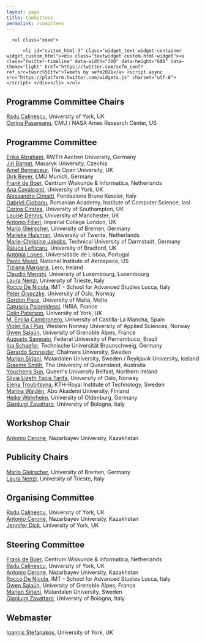 ```yaml
---
layout: page
title: Committees
permalink: /comittees
---
```

<div id="secondary" class="widget-area sidey" role="complementary">

      <ul class="xoxo">

          <li id="custom_html-3" class="widget_text widget-container widget_custom_html"><div class="textwidget custom-html-widget"><a class="twitter-timeline" data-width="300" data-height="600" data-theme="light" href="https://twitter.com/sefm_conf?ref_src=twsrc%5Etfw">Tweets by sefm2021</a> <script async src="https://platform.twitter.com/widgets.js" charset="utf-8"></script> </div></li>	</ul>
</div>
<h2>Programme Committee Chairs</h2>
<p><a href="https://www-users.cs.york.ac.uk/~raduc/">Radu Calinescu</a>, University of York, UK<br>
   <a href="https://www.ece.cmu.edu/directory/bios/pasareanu-corina.html">Corina Pasareanu</a>, CMU / NASA Ames Research Center, US
</p>

<h2>Programme Committee</h2>
<p><a href="https://ths.rwth-aachen.de/people/erika-abraham/">Erika Abraham</a>, RWTH Aachen University, Germany<br>
   <a href="https://www.muni.cz/en/people/3496-jiri-barnat">Jiri Barnat</a>, Masaryk University, Czechia<br>
   <a href="https://www.open.ac.uk/people/ab33792">Amel	Bennaceur</a>, The Open University, UK<br>
   <a href="https://www.sosy-lab.org/people/beyer/">Dirk Beyer</a>, LMU Munich, Germany<br>
   <a href="https://homepages.cwi.nl/~frb/">Frank de Boer</a>, Centrum Wiskunde & Informatica, Netherlands<br>
   <a href="https://www-users.cs.york.ac.uk/~alcc/">Ana Cavalcanti</a>, University of York, UK<br>
   <a href="https://es.fbk.eu/?author_name=alessandro-cimatti">Alessandro Cimatti</a>, Fondazione Bruno Kessler, Italy<br>
   <a href="https://profs.info.uaic.ro/~gabriel/">Gabriel Ciobanu</a>, Romanian Academy, Institute of Computer Science, Iasi<br>
   <a href="https://www.ecs.soton.ac.uk/people/corina">Corina Cirstea</a>, University of Southampton, UK<br>
   <a href="https://www.research.manchester.ac.uk/portal/louise.dennis.html">Louise Dennis</a>, University of Manchester, UK<br>
   <a href="https://www.antonio.filieri.name/">Antonio Filieri</a>, Imperial College London, UK<br>
   <a href="https://www.gleirscher.at/mg/">Mario Gleirscher</a>, University of Bremen, Germany<br>
   <a href="https://wwwhome.ewi.utwente.nl/~marieke/">Marieke Huisman</a>, University of Twente, Netherlands<br>
   <a href="https://www.informatik.tu-darmstadt.de/svpsys/semantik_und_verifikation_paralleler_systeme_svpsys/mitarbeiter_svpsys/jakobs_svpsys/index.en.jsp">Marie-Christine Jakobs</a>, Technical University of Darmstadt, Germany<br>
   <a href="https://www.bradford.ac.uk/staff/rlefticaru">Raluca Lefticaru</a>, University of Bradford, UK<br>
   <a href="https://www.di.fc.ul.pt/~mal/">Antónia Lopes</a>, Universidade de Lisboa, Portugal<br>
   <a href="https://haslab.uminho.pt/masci/">Paolo Masci</a>, National Institute of Aerospace, US<br>
   <a href="https://lero.ie/people/tiziana-margaria">Tiziana Margaria</a>, Lero, Ireland<br>
   <a href="https://claudiomenghi.github.io/">Claudio Menghi</a>, University of Luxembourg, Luxembourg<br>
   <a href="https://lauranenzi.github.io/">Laura Nenzi</a>, University of Trieste, Italy<br>
    <a href="https://www.imtlucca.it/it/rocco.denicola">Rocco De Nicola</a>, IMT - School for Advanced Studies Lucca, Italy<br>
   <a href="https://olveczky.se/">Peter Ölveczky</a>, University of Oslo, Norway<br>
   <a href="http://www.cs.um.edu.mt/gordon.pace/">Gordon Pace</a>, University of Malta, Malta<br>   
   <a href="http://www.lix.polytechnique.fr/~catuscia/">Catuscia Palamidessi</a>, INRIA, France<br>
   <a href="https://www-users.cs.york.ac.uk/cap508/">Colin Paterson</a>, University of York, UK<br>
   <a href="">M. Emilia Cambronero</a>, University of Castilla-La Mancha, Spain<br>
   <a href="https://ict.hvl.no/people/violetpun/">Violet Ka I Pun</a>, Western Norway University of Applied Sciences, Norway<br>
   <a href="http://convecs.inria.fr/people/Gwen.Salaun/">Gwen Salaün</a>, University of Grenoble Alpes, France<br>
   <a href="https://www.cin.ufpe.br/~acas/">Augusto Sampaio</a>, Federal University of Pernambuco, Brazil<br>
   <a href="https://www.tu-braunschweig.de/isf/team/schaefer">Ina Schaefer</a>, Technische Universität Braunschweig, Germany<br>
   <a href="http://www.cse.chalmers.se/~gersch/">Gerardo Schneider</a>, Chalmers University, Sweden<br>
   <a href="https://www.ru.is/faculty/marjan/">Marjan	Sirjani</a>, Malardalen University, Sweden / Reykjavik University, Iceland<br>
   <a href="https://staff.itee.uq.edu.au/smith/">Graeme	Smith</a>, The University of Queensland, Australia<br>
   <a href="https://pure.qub.ac.uk/en/persons/youcheng-sun">Youcheng Sun</a>, Queen's University Belfast, Northern Ireland<br>
   <a href="https://www.mn.uio.no/ifi/personer/vit/sltarifa/">Silvia Lizeth Tapia Tarifa</a>, University of Oslo, Norway<br>
   <a href="http://users.abo.fi/Elena.Troubitsyna/">Elena Troubitsyna</a>, KTH-Royal Institute of Technology, Sweden<br>
   <a href="http://users.abo.fi/marina.walden/home.html">Marina	Waldén</a>, Abo Akademi University, Finland<br>
   <a href="https://uol.de/en/scare/dr-heike-wehrheim">Heike Wehrheim</a>, University of Oldenburg, Germany<br>
   <a href="https://www.unibo.it/sitoweb/gianluigi.zavattaro">Gianluigi Zavattaro</a>, University of Bologna, Italy<br></p>

<h2>Workshop Chair</h2>
<p><a href="https://nu.edu.kz/faculty/antonio-cerone">Antonio Cerone</a>, Nazarbayev University, Kazakhstan</p>

<h2>Publicity Chairs</h2>
<p><a href="https://www.gleirscher.at/mg/">Mario Gleirscher</a>, University of Bremen, Germany<br>
   <a href="https://lauranenzi.github.io/">Laura Nenzi</a>, University of Trieste, Italy</p>

<h2>Organising Committee</h2>
<p><a href="https://www-users.cs.york.ac.uk/~raduc/">Radu Calinescu</a>, University of York, UK<br>
   <a href="https://nu.edu.kz/faculty/antonio-cerone">Antonio Cerone</a>, Nazarbayev University, Kazakhstan<br>
   <a href="https://www.cs.york.ac.uk/people/?group=aaip&username=jennd">Jennifer Dick</a>, University of York, UK</p>

<h2>Steering Committee</h2>
<p><a href="https://homepages.cwi.nl/~frb/">Frank de Boer</a>, Centrum Wiskunde & Informatica, Netherlands<br>
   <a href="https://www-users.cs.york.ac.uk/~raduc/">Radu Calinescu</a>, University of York, UK<br>
   <a href="https://nu.edu.kz/faculty/antonio-cerone">Antonio Cerone</a>, Nazarbayev University, Kazakhstan<br>
   <a href="https://www.imtlucca.it/it/rocco.denicola">Rocco De Nicola</a>, IMT - School for Advanced Studies Lucca, Italy<br>
   <a href="http://convecs.inria.fr/people/Gwen.Salaun/">Gwen Salaün</a>, University of Grenoble Alpes, France<br>
   <a href="http://www.ru.is/faculty/marjan/">Marjan Sirjani</a>, Malardalen University, Sweden<br>
   <a href="https://www.unibo.it/sitoweb/gianluigi.zavattaro/en">Gianluigi Zavattaro</a>, University of Bologna, Italy</p>

<h2>Webmaster</h2>
<a href="https://www.cs.york.ac.uk/people/?group=enterprise&username=ioanniss">Ioannis Stefanakos</a>, University of York, UK<br>
